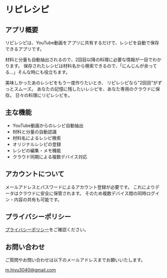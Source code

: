 # リピレシピ

## アプリ概要

リピレシピは、YouTube動画をアプリに共有するだけで、レシピを自動で保存できるアプリです。

材料と分量も自動抽出されるので、2回目以降の料理に必要な情報が一目でわかります。
保存されたレシピは材料名から検索できるので、「にんじんが余ってる…」そんな時にも役立ちます。

美味しかったあのレシピをもう一度作りたいとき、
リピレシピなら"2回目"がずっとスムーズ。
あなたの記憶に残したいレシピを、あなた専用のクラウドに保存。
日々の料理にリピレシピを。

## 主な機能

- YouTube動画からのレシピ自動抽出
- 材料と分量の自動認識
- 材料名によるレシピ検索
- オリジナルレシピの登録
- レシピの編集・メモ機能
- クラウド同期による複数デバイス対応

## アカウントについて

メールアドレスとパスワードによるアカウント登録が必要です。
これによりデータはクラウドに安全に保管されます。
そのため複数デバイス間の同時ログイン・内容の共有も可能です。

## プライバシーポリシー

[プライバシーポリシー](plivacy_policy/japanese.md)をご確認ください。

## お問い合わせ

ご質問やお問い合わせは以下のメールアドレスまでお願いいたします。

m.hiyu3040@gmail.com 